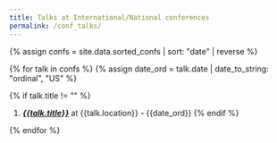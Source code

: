 ```yaml
---
title: Talks at International/National conferences
permalink: /conf_talks/
---
```


{% assign confs = site.data.sorted_confs | sort: "date"  | reverse %}

{% for talk in confs %}
{% assign date_ord = talk.date | date_to_string: "ordinal", "US"  %}

{% if talk.title != "" %}
1. [*__{{talk.title}}__*]({{talk.url|relative_url}}) at {{talk.location}} - {{date_ord}}
{% endif %}

{% endfor %}
